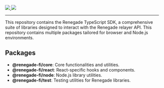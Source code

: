 <div>
  <a href="https://twitter.com/renegade_fi" target="_blank">
    <img src="https://img.shields.io/twitter/follow/renegade_fi?style=social" />
  </a>
  <a href="https://discord.gg/renegade-fi" target="_blank">
    <img src="https://img.shields.io/discord/1032770899675463771?label=Join%20Discord&logo=discord&style=social" />
  </a>
</div>

---

This repository contains the Renegade TypeScript SDK, a comprehensive suite of libraries designed to
interact with the Renegade relayer API. This repository contains multiple packages tailored for
browser and Node.js environments.

## Packages

-   **@renegade-fi/core**: Core functionalities and utilities.
-   **@renegade-fi/react**: React-specific hooks and components.
-   **@renegade-fi/node**: Node.js library utilities.
-   **@renegade-fi/test**: Testing utilities for Renegade libraries.

